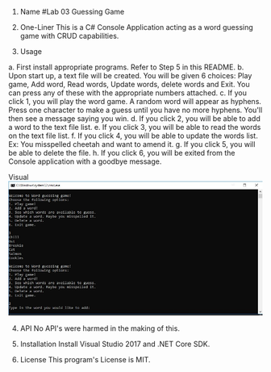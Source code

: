 1. Name 
#Lab 03 Guessing Game

2. One-Liner
This is a C# Console Application acting as a word guessing game with CRUD capabilities.

3. Usage

a. First install appropriate programs. Refer to Step 5 in this README.
b. Upon start up, a text file will be created. You will be given 6 choices: Play game, Add word, Read words, Update words, delete words and Exit. You can press any of these with the appropriate numbers attached.
c. If you click 1, you will play the word game. A random word will appear as hyphens. Press one character to make a guess until you have no more hyphens. You'll then see a message saying you win.
d. If you click 2, you will be able to add a word to the text file list.
e. If you click 3, you will be able to read the words on the text file list.
f. If you click 4, you will be able to update the words list. Ex: You misspelled cheetah and want to amend it.
g. If you click 5, you will be able to delete the file.
h. If you click 6, you will be exited from the Console application with a goodbye message.

Visual
![Image](/asset/Lab03.JPG)

4. API
No API's were harmed in the making of this.

5. Installation
Install Visual Studio 2017 and .NET Core SDK.

6. License
This program's License is MIT.
